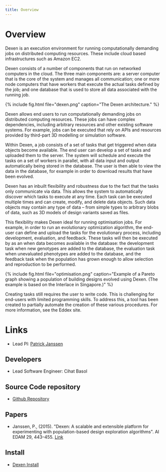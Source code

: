 ```yaml
---
title: Overview
---
```


# Overview

Dexen is an execution environment for running computationally demanding jobs on distributed computing resources. These include cloud based infrastructures such as Amazon EC2.

Dexen consists of a number of components that run on networked computers in the cloud. The three main components are: a server computer that is the core of the system and manages all communication; one or more node computers that have workers that execute the actual tasks defined by the job; and one database that is used to store all data associated with the running job.

{% include fig.html file="dexen.png" caption="The Dexen architecture." %}

Dexen allows end users to run computationally demanding jobs on distributed computing resources. These jobs can have complex dependencies, including arbitrary resources and other existing software systems. For example, jobs can be executed that rely on APIs and resources provided by third-part 3D modelling or simulation software.

Within Dexen, a job consists of a set of tasks that get triggered when data objects become available. The end user can develop a set of tasks and uploaded them to the server. The system will schedule and execute the tasks on a set of workers in parallel, with all data input and output automatically being stored in the database. The user is then able to view the data in the database, for example in order to download results that have been evolved.

Dexen has an inbuilt flexibility and robustness due to the fact that the tasks only communicate via data. This allows the system to automatically discover which tasks to execute at any time. Each task can be executed multiple times and can create, modify, and delete data objects. Such data objects may contain any type of data – from simple types to arbitrary blobs of data, such as 3D models of design variants saved as files.

This flexibility makes Dexen ideal for running optimisation jobs. For example, in order to run an evolutionary optimization algorithm, the end-user can define and upload the tasks for the evolutionary process, including development, evaluation, and feedback. These tasks will then be executed by as an when data becomes available in the database: the development task when new genotypes are added to the database, the evaluation task when unevaluated phenotypes are added to the database, and the feedback task when the population has grown enough to allow selection and reproduction to be performed.

{% include fig.html file="optimisation.png" caption="Example of a Pareto graph showing a population of building designs evolved using Dexen. (The example is based on the Interlace in Singapore.)" %}

Creating tasks still requires the user to write code. This is challenging for end-users with limited programming skills. To address this, a tool has been created to partially automate the creation of these various procedures. For more information, see the Eddex site.

# Links

- Lead PI: [Patrick Janssen](http://patrick.janssen.name)

## Developers

- Lead Software Engineer: Cihat Basol

## Source Code repository

- [Github Repository](https://github.com/phtj/dexen)

## Papers

- Janssen, P., (2015). "Dexen: A scalable and extensible platform for experimenting with population-based design exploration algorithms". AI EDAM 29, 443–455. [Link](https://www.cambridge.org/core/journals/ai-edam/article/dexen-a-scalable-and-extensible-platform-for-experimenting-with-population-based-design-exploration-algorithms/B7AD943B220CB73A2C2538996B0280C0)

## Install

- [Dexen Install](dexen_install.html)